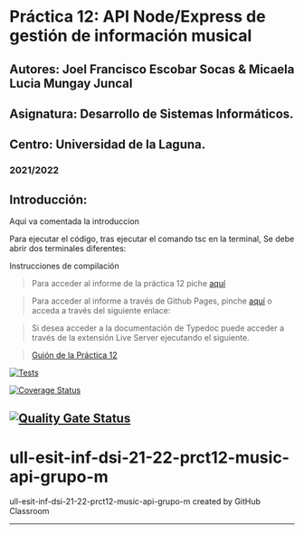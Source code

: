 # Práctica 12:  API Node/Express de gestión de información musical
## Autores: Joel Francisco Escobar Socas & Micaela Lucia Mungay Juncal
## Asignatura: Desarrollo de Sistemas Informáticos.
## Centro: Universidad de la Laguna.
### 2021/2022


## Introducción:

Aqui va comentada la introduccion

Para ejecutar el código, tras ejecutar el comando tsc en la terminal, Se debe abrir dos terminales diferentes:

Instrucciones de compilación


> Para acceder al informe de la práctica 12 piche [aquí]()

> Para acceder al informe a través de Github Pages, pinche [aquí]() o acceda a través del siguiente enlace:

> Si desea acceder a la documentación de Typedoc puede acceder a través de la extensión Live Server ejecutando el siguiente.

> [Guión de la Práctica 12](https://ull-esit-inf-dsi-2122.github.io/prct12-music-api/) 

[![Tests](https://github.com/ULL-ESIT-INF-DSI-2122/ull-esit-inf-dsi-21-22-prct12-music-api-grupo-m/actions/workflows/node.js.yml/badge.svg?branch=main)](https://github.com/ULL-ESIT-INF-DSI-2122/ull-esit-inf-dsi-21-22-prct12-music-api-grupo-m/actions/workflows/node.js.yml)
<space><space>

[![Coverage Status](https://coveralls.io/repos/github/ULL-ESIT-INF-DSI-2122/ull-esit-inf-dsi-21-22-prct12-music-api-grupo-m/badge.svg?branch=main)](https://coveralls.io/github/ULL-ESIT-INF-DSI-2122/ull-esit-inf-dsi-21-22-prct12-music-api-grupo-m?branch=main)
<space><space>

[![Quality Gate Status](https://sonarcloud.io/api/project_badges/measure?project=ULL-ESIT-INF-DSI-2122_ull-esit-inf-dsi-21-22-prct12-music-api-grupo-m&metric=alert_status)](https://sonarcloud.io/summary/new_code?id=ULL-ESIT-INF-DSI-2122_ull-esit-inf-dsi-21-22-prct12-music-api-grupo-m)
<space><space>
---
# ull-esit-inf-dsi-21-22-prct12-music-api-grupo-m
ull-esit-inf-dsi-21-22-prct12-music-api-grupo-m created by GitHub Classroom

---
